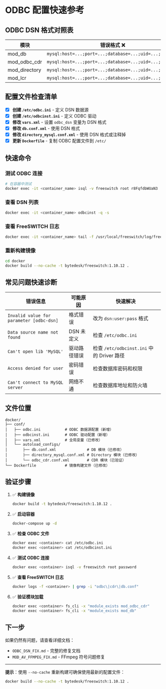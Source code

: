 # ODBC 配置快速参考

## ODBC DSN 格式对照表

| 模块 | 错误格式 ❌ | 正确格式 ✅ |
|------|-----------|-----------|
| mod_db | `mysql:host=...;port=...;database=...;uid=...;pwd=...` | `freeswitch:root:password` |
| mod_odbc_cdr | `mysql:host=...;port=...;database=...;uid=...;pwd=...` | `freeswitch:root:password` |
| mod_directory | `mysql:host=...;port=...;database=...;uid=...;pwd=...` | `freeswitch:root:password` |
| mod_lcr | `mysql:host=...;port=...;database=...;uid=...;pwd=...` | `freeswitch:root:password` |

## 配置文件检查清单

- [x] **创建 `/etc/odbc.ini`** - 定义 DSN 数据源
- [x] **创建 `/etc/odbcinst.ini`** - 定义 ODBC 驱动
- [x] **修改 `vars.xml`** - 设置 `odbc_dsn` 变量为 DSN 格式
- [x] **修改 `db.conf.xml`** - 使用 DSN 格式
- [x] **修改 `directory_mysql.conf.xml`** - 使用 DSN 格式或注释掉
- [x] **更新 `Dockerfile`** - 复制 ODBC 配置文件到 `/etc/`

## 快速命令

### 测试 ODBC 连接
```bash
# 在容器中测试
docker exec -it <container_name> isql -v freeswitch root r8FqfdbWUaN3
```

### 查看 DSN 列表
```bash
docker exec -it <container_name> odbcinst -q -s
```

### 查看 FreeSWITCH 日志
```bash
docker exec -it <container_name> tail -f /usr/local/freeswitch/log/freeswitch.log | grep -i odbc
```

### 重新构建镜像
```bash
cd docker
docker build --no-cache -t bytedesk/freeswitch:1.10.12 .
```

## 常见问题快速诊断

| 错误信息 | 可能原因 | 快速解决 |
|---------|---------|---------|
| `Invalid value for parameter [odbc-dsn]` | 格式错误 | 改为 `dsn:user:pass` 格式 |
| `Data source name not found` | DSN 未定义 | 检查 `/etc/odbc.ini` |
| `Can't open lib 'MySQL'` | 驱动路径错误 | 检查 `/etc/odbcinst.ini` 中的 Driver 路径 |
| `Access denied for user` | 密码错误 | 检查数据库密码和权限 |
| `Can't connect to MySQL server` | 网络不通 | 检查数据库地址和防火墙 |

## 文件位置

```
docker/
├── conf/
│   ├── odbc.ini           # ODBC 数据源配置（新增）
│   ├── odbcinst.ini       # ODBC 驱动配置（新增）
│   ├── vars.xml           # 全局变量（已修改）
│   └── autoload_configs/
│       ├── db.conf.xml              # DB 模块（已修改）
│       ├── directory_mysql.conf.xml # Directory 模块（已修改）
│       └── odbc_cdr.conf.xml        # CDR 模块（已验证）
└── Dockerfile             # 镜像构建文件（已修改）
```

## 验证步骤

1. ✅ **构建镜像**
   ```bash
   docker build -t bytedesk/freeswitch:1.10.12 .
   ```

2. ✅ **启动容器**
   ```bash
   docker-compose up -d
   ```

3. ✅ **检查 ODBC 文件**
   ```bash
   docker exec <container> cat /etc/odbc.ini
   docker exec <container> cat /etc/odbcinst.ini
   ```

4. ✅ **测试 ODBC 连接**
   ```bash
   docker exec <container> isql -v freeswitch root password
   ```

5. ✅ **查看 FreeSWITCH 日志**
   ```bash
   docker logs -f <container> | grep -i "odbc\|cdr\|db.conf"
   ```

6. ✅ **验证模块加载**
   ```bash
   docker exec <container> fs_cli -x "module_exists mod_odbc_cdr"
   docker exec <container> fs_cli -x "module_exists mod_db"
   ```

## 下一步

如果仍然有问题，请查看详细文档：
- `ODBC_DSN_FIX.md` - 完整的修复文档
- `MOD_AV_FFMPEG_FIX.md` - FFmpeg 符号问题修复

---

**提示**：使用 `--no-cache` 重新构建可确保使用最新的配置文件：
```bash
docker build --no-cache -t bytedesk/freeswitch:1.10.12 .
```
